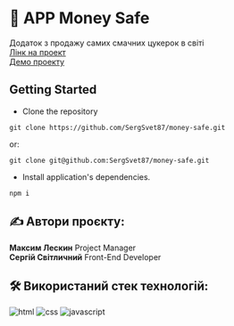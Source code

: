 # 👋 APP Money Safe
Додаток з продажу самих смачних цукерок в світі<br/>
[Лінк на проект](https://github.com/SergSvet87/money-safe.git)<br/>
[Демо проекту](https://sweet-dreams-snowy.vercel.app/)<br/>

## Getting Started

- Clone the repository

```
git clone https://github.com/SergSvet87/money-safe.git
```

or:

```
git clone git@github.com:SergSvet87/money-safe.git
```

- Install application's dependencies.

```
npm i
```

## ✍️ Автори проєкту:

**Максим Лескин** Project Manager<br/>
**Сергій Світличний** Front-End Developer<br/>

## 🛠 Використаний стек технологій:

![html](https://img.shields.io/badge/HTML-5ED3F3?style=for-the-badge&logo=html&logoColor=white)
![css](https://img.shields.io/badge/CSS-5ED3F3?style=for-the-badge&logo=css&logoColor=white)
![javascript](https://img.shields.io/badge/JS-5ED3F3?style=for-the-badge&logo=js&logoColor=white)
